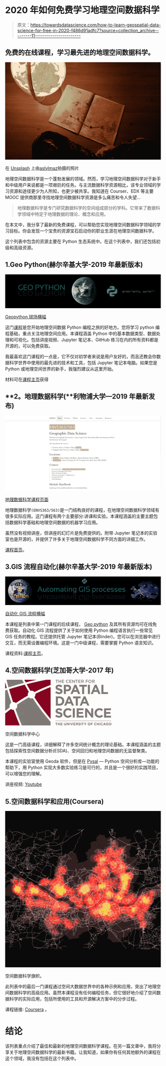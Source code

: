 # 2020 年如何免费学习地理空间数据科学

> 原文：<https://towardsdatascience.com/how-to-learn-geospatial-data-science-for-free-in-2020-f486d91adfc7?source=collection_archive---------11----------------------->

## 免费的在线课程，学习最先进的地理空间数据科学。

![](img/425aafa037d7467668bac32762663767.png)

在 [Unsplash](https://unsplash.com?utm_source=medium&utm_medium=referral) 上由[aslylmaz](https://unsplash.com/@aslylmz?utm_source=medium&utm_medium=referral)拍摄的照片

地理空间数据科学是一个蓬勃发展的领域。然而，学习地理空间数据科学对于新手和中级用户来说都是一项艰巨的任务。与主流数据科学资源相比，该专业领域的学习资源和途径更少为人所知，也更少被共享。我知道在 Courser、EDX 等主要 MOOC 提供商那里寻找地理空间数据科学资源是多么痛苦和令人失望…

> 地理数据科学是专门研究数据科学的空间组成部分的学科。它带来了数据科学领域中特定于地理数据的理论、概念和应用。

在本文中，我分享了最新的免费课程，可以帮助您实现地理空间数据科学领域的学习目标。你会发现一个宝贵的资源宝石启动你的职业生涯在地理空间数据科学。

这个列表中包含的资源主要在 Python 生态系统中。在这个列表中，我们还包括初级和高级资源。

## 1.Geo Python(赫尔辛基大学-2019 年最新版本)

![](img/fae7e562f8a3b4949f7fafa94f9d3ec6.png)

[Geopython 球场横幅](https://geo-python.github.io/site/)

这门[课程](https://geo-python.github.io/site/)是您开始地理空间数据 Python 编程之旅的好地方。您将学习 python 编程基础，重点关注地理空间应用。本课程涵盖 Python 中的基本数据类型、数据处理和可视化。包括讲座视频、Jupyter 笔记本、GitHub 练习在内的所有资料都是开源的，可以免费获取。

我最喜欢这门课程的一点是，它不仅对初学者来说是用户友好的，而且还教会你数据科学世界中使用的最先进的技术和工具，包括 Jupyter 笔记本电脑。如果您是 Python 或地理空间世界的新手，我强烈建议从这里开始。

材料可在[课程主页](https://geo-python.github.io/site/)获得

## **2。地理数据科学(**利物浦大学—2019 年最新发布)

![](img/7d8a270dbdfda0210adbd2366081ee93.png)

[地理数据科学课程页面](http://darribas.org/gds19/index.html)

地理数据科学`(ENVS363/563)`是一门结构良好的课程，在地理空间数据科学领域有很多实际应用。这门课程有两个主要部分:讲课和实验。本课程涵盖的主要主题包括数据科学基础和地理空间数据的机器学习应用。

虽然没有视频讲座，但讲座的幻灯片是免费提供的。附带 Jupyter 笔记本的实验室也是开源的，并提供了许多关于地理空间数据科学不同方面的详细工作。

[课程首页](http://darribas.org/gds19/)。

## 3.GIS 流程自动化(赫尔辛基大学-2019 年最新版本)

![](img/a0bd156ad6565805e9ea1424321b1ed7.png)

[自动化 GIS 流程横幅](https://automating-gis-processes.github.io/site/)

本课程是列表中第一门课程的后续课程， [Geo python](https://geo-python.github.io/site/) 及其所有资源均可在线免费获取。自动化 GIS 流程提供了关于如何使用 Python 编程语言执行一些常见 GIS 任务的教程。它还提供托管 Jupyter 笔记本(Binder)，您可以在浏览器中进行交互，而无需设置编程环境。这是一门中级课程，需要掌握 Python 语言知识。

课程资料:[课程主页](https://automating-gis-processes.github.io/site/)。

## 4.空间数据科学(芝加哥大学-2017 年)

![](img/4557fc5ab65f9b8c7abb114c9a9962f2.png)

空间数据科学中心

这是一门高级课程，详细解释了许多空间统计概念的理论基础。本课程涵盖的主题包括探索性空间数据分析(ESDA)、空间回归和地理空间数据的无监督聚类。

本课程的实验室使用 Geoda 软件，但是在 [Pysal](https://pysal.readthedocs.io/en/latest/) — Python 空间分析库—功能的帮助下，用 Python 实现大多数实验练习是可行的，并且是一个很好的实践项目，可以增强您的理解。

讲座视频: [Youtube](https://www.youtube.com/playlist?list=PLzREt6r1Nenlu-MBaxCRL2KZNk62n7o1g)

## 5.空间数据科学和应用(Coursera)

![](img/65ddedb4fb57033d5e15c0365720935d.png)

空间数据科学旗帜。

此列表中的最后一门课程通过空间大数据世界中的各种示例和应用，突出了地理空间数据科学的高级应用。虽然本课程没有任何编程任务，但它很好地介绍了空间数据科学的实际应用，包括所使用的工具和开源解决方案中的分步过程。

课程链接: [Coursera](https://www.coursera.org/learn/spatial-data-science) 。

# 结论

该列表重点介绍了最佳和最新的地理空间数据科学课程。在另一篇文章中，我将分享关于地理空间数据科学的最新书籍。让我知道，如果你有任何其他额外的课程在这个领域，我没有包括在这个列表中。